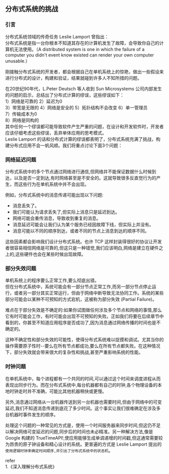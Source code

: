 ## 分布式系统的挑战         

### 引言    
分布式系统领域的传奇任务 Leslie Lamport 曾指出：    
分布式系统是指一台你根本不知道其存在的计算机发生了故障，会导致你自己的计算机无法使用。（A distributed system is one in which the failure of a computer you didn't event know existed can render your own computer unusable.）       

刚接触分布式系统的开发者，都会根据自己在单机系统上的惊艳，做出一些假设来进行分布式的设计，构建和验证，结果就碰到许多人不知所措的问题。      

在20世纪90年代，L.Peter Deutsch 等人收到 Sun Microsystems 公司内部发生的问题的启示，总结出了分布式计算的缪误，这些缪误如下：    
1）网络是可靠的 
2）延迟为0  
3）带宽是无限的 
4）网络是安全的 
5）拓扑结构不会改变 
6）单一管理员   
7）传输成本为0  
8）网络是同构的     
其中任何一个缪误都可能导致软件产生严重的问题，在设计和开发软件时，开发者应该仔细考虑这些缪误，丢弃单体应用的思考模式。          
Leslie Lamport 的话和分布式计算的缪误都表明了，分布式系统充满了挑战，构建分布式应用不会一帆风顺。我们将重点讨论下面3个问题：        

### 网络延迟问题        
分布式系统中的多个节点通过网络进行通信,但网络并不能保证数据什么时候到达，以及是否一定到达,有时网络甚至是不安全的。这就导致很多反直觉行为的产生，而这些行为在单机系统中并不会出现。      

例如，分布式系统中的消息传递可能出现以下问题:           
* 消息丢失了。
* 我们可能认为请求丢失了,但实际上消息只是延迟到达。 
* 网络可能会重传消息，导致收到重复的消息。      
* 消息延迟可能会让我们认为某个服务已经因故障下线，但实际上并没有。  
* 消息可能以不同的顺序到达，或者不同的节点上消息到达的顺序不同。        

这些因素都会影响我们设计分布式系统。也许 TCP 这样封装得很好的协议让开发者很容易相信网络是可靠的,但这只是一种错觉,我们应该明白,网络是建立在硬件之上的,这些硬件也会在某些时候出现故障。       

### 部分失效问题    
单机系统上的程序要么正常工作,要么彻底出错。     
但在分布式系统中，系统可能会有一部分节点正常工作,而另一部分节点停止运行，或者另一部分其实正常运行，但由于网络中断导致无法协同工作。系统的某些部分可能会以某种不可预知的方式宕机，这被称为部分失效 (Partial Failure)。       

难点在于部分失效是不确定的:如果你试图做任何涉及多个节点和网络的事情,那么它有时可能会工作，有时可能会出现不可预知的失败。正如我们将要在后续章节中看到的，你甚至不知道应用程序是否成功了,因为消息通过网络传播的时间也是不确定的。 

这种不确定性和部分失效的可能性，使得分布式系统难以捉摸和调试。尤其当你的操作需要原子性时--要么在所有节点都成功,要么在所有节点都失败。在这种情况下，部分失效就会带来很大的复杂性和挑战,甚至严重影响系统的性能。          

### 时钟问题    
在单机系统中，每个进程都有一个共同的时间,可以通过这个时间来调度进程从而表现出同步行为。而在分布式系统中,每台机器都有自己的时钟,各个物理设备的本地时钟走时并不准确，可能比其他机器稍快或更慢。       

另外,消息通过网络从一台机器传送到另一台机器也需要时间,但由于网络中的可变延迟,我们不知道消息传递到底花了多少时间。这个事实让我们很难确定在涉及多台机器时事件发生的顺序。     

处理这个问题的一种常见的方式是，使用一个时间服务器来同步时间,但这仍不足以解决网络可变延迟的问题,同步后的时间也未必精准。另一种解决方法,像是 Google 构建的 TrueTimeAPI!,使应用能够生成单调递增的时间戳,但这通常需要较为昂贵的原子钟设备和精心设计的系统。更普遍的方式是 Leslie Lamport 提出的`使用逻辑时钟来确定时间顺序,并引出了分布式系统中的状态机`。                   


refer   
1.《深入理解分布式系统》            
